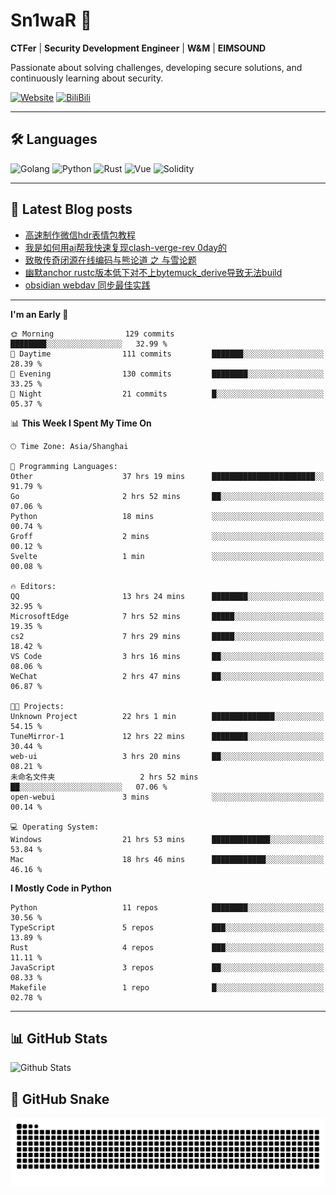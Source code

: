 # Sn1waR 👋

**CTFer** | **Security Development Engineer** | **W&M** | **EIMSOUND**

Passionate about solving challenges, developing secure solutions, and continuously learning about security.

[![Website](https://img.shields.io/website?url=https%3A%2F%2Fwww.snowywar.top)](https://www.snowywar.top) 
[![BiliBili](https://img.shields.io/badge/BiliBili-哔哩哔哩-00A1D6?style=flat&logo=bilibili&logoColor=white)](https://space.bilibili.com/8389161)  

---

## 🛠️ Languages
![Golang](https://img.shields.io/badge/-Golang-00ADD8?style=flat&logo=go&logoColor=white)
![Python](https://img.shields.io/badge/-Python-3776AB?style=flat&logo=python&logoColor=white)
![Rust](https://img.shields.io/badge/-Rust-000000?style=flat&logo=rust&logoColor=white)
![Vue](https://img.shields.io/badge/-Vue.js-4FC08D?style=flat&logo=vue.js&logoColor=white)
![Solidity](https://img.shields.io/badge/-Solidity-363636?style=flat&logo=solidity&logoColor=white)

---
## 📖 Latest Blog posts
<!-- BLOG-POST-LIST:START -->
- [高速制作微信hdr表情包教程](https://www.snowywar.top/4612.html)
- [我是如何用ai帮我快速复现clash-verge-rev 0day的](https://www.snowywar.top/4595.html)
- [致敬传奇闭源在线编码与熊论道 之 与雪论题](https://www.snowywar.top/4590.html)
- [幽默anchor rustc版本低下对不上bytemuck_derive导致无法build](https://www.snowywar.top/4587.html)
- [obsidian webdav 同步最佳实践](https://www.snowywar.top/4555.html)
<!-- BLOG-POST-LIST:END -->
---
<!--START_SECTION:waka-->
**I'm an Early 🐤** 

```text
🌞 Morning                129 commits         ████████░░░░░░░░░░░░░░░░░   32.99 % 
🌆 Daytime                111 commits         ███████░░░░░░░░░░░░░░░░░░   28.39 % 
🌃 Evening                130 commits         ████████░░░░░░░░░░░░░░░░░   33.25 % 
🌙 Night                  21 commits          █░░░░░░░░░░░░░░░░░░░░░░░░   05.37 % 
```


📊 **This Week I Spent My Time On** 

```text
🕑︎ Time Zone: Asia/Shanghai

💬 Programming Languages: 
Other                    37 hrs 19 mins      ███████████████████████░░   91.79 % 
Go                       2 hrs 52 mins       ██░░░░░░░░░░░░░░░░░░░░░░░   07.06 % 
Python                   18 mins             ░░░░░░░░░░░░░░░░░░░░░░░░░   00.74 % 
Groff                    2 mins              ░░░░░░░░░░░░░░░░░░░░░░░░░   00.12 % 
Svelte                   1 min               ░░░░░░░░░░░░░░░░░░░░░░░░░   00.08 % 

🔥 Editors: 
QQ                       13 hrs 24 mins      ████████░░░░░░░░░░░░░░░░░   32.95 % 
MicrosoftEdge            7 hrs 52 mins       █████░░░░░░░░░░░░░░░░░░░░   19.35 % 
cs2                      7 hrs 29 mins       █████░░░░░░░░░░░░░░░░░░░░   18.42 % 
VS Code                  3 hrs 16 mins       ██░░░░░░░░░░░░░░░░░░░░░░░   08.06 % 
WeChat                   2 hrs 47 mins       ██░░░░░░░░░░░░░░░░░░░░░░░   06.87 % 

🐱‍💻 Projects: 
Unknown Project          22 hrs 1 min        ██████████████░░░░░░░░░░░   54.15 % 
TuneMirror-1             12 hrs 22 mins      ████████░░░░░░░░░░░░░░░░░   30.44 % 
web-ui                   3 hrs 20 mins       ██░░░░░░░░░░░░░░░░░░░░░░░   08.21 % 
未命名文件夹                   2 hrs 52 mins       ██░░░░░░░░░░░░░░░░░░░░░░░   07.06 % 
open-webui               3 mins              ░░░░░░░░░░░░░░░░░░░░░░░░░   00.14 % 

💻 Operating System: 
Windows                  21 hrs 53 mins      █████████████░░░░░░░░░░░░   53.84 % 
Mac                      18 hrs 46 mins      ████████████░░░░░░░░░░░░░   46.16 % 
```

**I Mostly Code in Python** 

```text
Python                   11 repos            ████████░░░░░░░░░░░░░░░░░   30.56 % 
TypeScript               5 repos             ███░░░░░░░░░░░░░░░░░░░░░░   13.89 % 
Rust                     4 repos             ███░░░░░░░░░░░░░░░░░░░░░░   11.11 % 
JavaScript               3 repos             ██░░░░░░░░░░░░░░░░░░░░░░░   08.33 % 
Makefile                 1 repo              █░░░░░░░░░░░░░░░░░░░░░░░░   02.78 % 
```




<!--END_SECTION:waka-->
---

## 📊 GitHub Stats
![Github Stats](https://github-readme-stats.vercel.app/api?username=jiayuqi7813&show_icons=true&theme=radical)

## 🐍 GitHub Snake
<picture>
  <source media="(prefers-color-scheme: dark)" srcset="https://raw.githubusercontent.com/jiayuqi7813/jiayuqi7813/output/github-contribution-grid-snake-dark.svg">
  <source media="(prefers-color-scheme: light)" srcset="https://raw.githubusercontent.com/jiayuqi7813/jiayuqi7813/output/github-contribution-grid-snake.svg">
  <img alt="github contribution grid snake animation" src="https://raw.githubusercontent.com/jiayuqi7813/jiayuqi7813/output/github-contribution-grid-snake.svg">
</picture>


